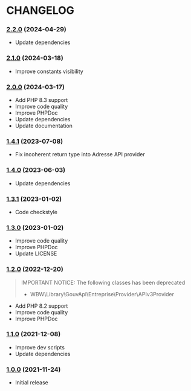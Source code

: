 CHANGELOG
=========

### [2.2.0](https://github.com/webeweb/gouv-api-library/tree/v2.2.0) (2024-04-29)

- Update dependencies

### [2.1.0](https://github.com/webeweb/gouv-api-library/tree/v2.1.0) (2024-03-18)

- Improve constants visibility

### [2.0.0](https://github.com/webeweb/gouv-api-library/tree/v2.0.0) (2024-03-17)

- Add PHP 8.3 support
- Improve code quality
- Improve PHPDoc
- Update dependencies
- Update documentation

### [1.4.1](https://github.com/webeweb/gouv-api-library/tree/v1.4.1) (2023-07-08)

- Fix incoherent return type into Adresse API provider

### [1.4.0](https://github.com/webeweb/gouv-api-library/tree/v1.4.0) (2023-06-03)

- Update dependencies

### [1.3.1](https://github.com/webeweb/gouv-api-library/tree/v1.3.1) (2023-01-02)

- Code checkstyle

### [1.3.0](https://github.com/webeweb/gouv-api-library/tree/v1.3.0) (2023-01-02)

- Improve code quality
- Improve PHPDoc
- Update LICENSE

### [1.2.0](https://github.com/webeweb/gouv-api-library/tree/v1.2.0) (2022-12-20)

> IMPORTANT NOTICE: The following classes has been deprecated
> - WBW\Library\GouvApi\Entreprise\Provider\APIv3Provider

- Add PHP 8.2 support
- Improve code quality
- Improve PHPDoc

### [1.1.0](https://github.com/webeweb/gouv-api-library/tree/v1.1.0) (2021-12-08)

- Improve dev scripts
- Update dependencies

### [1.0.0](https://github.com/webeweb/gouv-api-library/tree/v1.0.0) (2021-11-24)

- Initial release
